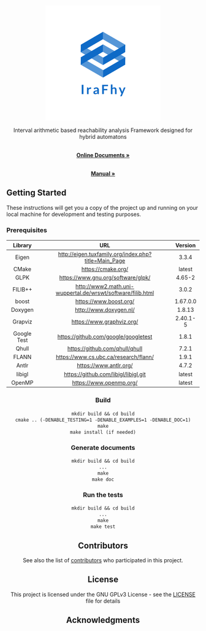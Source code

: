 
<!-- PROJECT LOGO -->
<br />
<p align="center">
  <a href="https://github.com/github_username/repo">
    <img src="doc/pics/logo_big.png" alt="Logo" width="300" height="300">
  </a>
</p>


<p align="center">
Interval arithmetic based reachability analysis Framework designed for hybrid automatons
</p>


<p align="center">
    <br />
        <a href="https://jianqiangding.github.io/irafhy/index.html"><strong>Online Documents »</strong></a>
    <br />    
</p>

<p align="center">
    <br />
        <a href="https://github.com/JianqiangDing/irafhy/raw/master/doc/manual.pdf"><strong>Manual »</strong></a>
    <br />    
</p>


## Getting Started

These instructions will get you a copy of the project up and running on your local machine for development and testing purposes.


### Prerequisites

<div style="text-align: center;">

|   Library   |                             URL                             | Version  |
| :---------: | :---------------------------------------------------------: | :------: |
|    Eigen    |    http://eigen.tuxfamily.org/index.php?title=Main_Page     |  3.3.4   |
|    CMake    |                     https://cmake.org/                      |  latest  |
|    GLPK     |             https://www.gnu.org/software/glpk/              |  4.65-2  |
|   FILIB++   | http://www2.math.uni-wuppertal.de/wrswt/software/filib.html |  3.0.2   |
|    boost    |                   https://www.boost.org/                    | 1.67.0.0 |
|   Doxygen   |                   http://www.doxygen.nl/                    |  1.8.13  |
|   Grapviz   |                  https://www.graphviz.org/                  | 2.40.1-5 |
| Google Test |            https://github.com/google/googletest             |  1.8.1   |
|    Qhull    |               https://github.com/qhull/qhull                |  7.2.1   |
|    FLANN    |            https://www.cs.ubc.ca/research/flann/            |  1.9.1   |
|    Antlr    |                   https://www.antlr.org/                    |  4.7.2   |
|   libigl    |            https://github.com/libigl/libigl.git             |  latest  |
|   OpenMP    |                   https://www.openmp.org/                   |  latest  |

</center>

### Build

```
mkdir build && cd build
cmake .. (-DENABLE_TESTING=1 -DENABLE_EXAMPLES=1 -DENABLE_DOC=1)
make
make install (if needed)
```

### Generate documents

```
mkdir build && cd build
...
make
make doc
```

### Run the tests

```
mkdir build && cd build
...
make
make test
```

## Contributors

See also the list of [contributors](https://github.com/JianqiangDing/irafhy/graphs/contributors) who participated in this project.

## License

This project is licensed under the GNU GPLv3 License - see the [LICENSE](LICENSE.md) file for details

## Acknowledgments